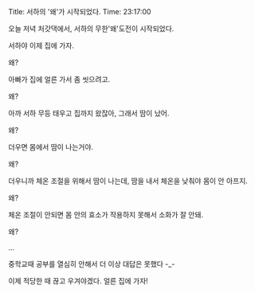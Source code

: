 Title: 서하의 '왜'가 시작되었다.
Time: 23:17:00

오늘 저녁 처갓댁에서, 서하의 무한'왜'도전이 시작되었다.

  

서하야 이제 집에 가자.

왜?

아빠가 집에 얼른 가서 좀 씻으려고.

왜?

아까 서하 무등 태우고 집까지 왔잖아, 그래서 땀이 났어.

왜?

더우면 몸에서 땀이 나는거야.

왜?

더우니까 체온 조절을 위해서 땀이 나는데, 땀을 내서 체온을 낮춰야 몸이 안 아프지.

왜?

체온 조절이 안되면 몸 안의 효소가 작용하지 못해서 소화가 잘 안돼.

왜?

...

  

중학교때 공부를 열심히 안해서 더 이상 대답은 못했다 -_-

이제 적당한 때 끊고 우겨야겠다. 얼른 집에 가자!

  

